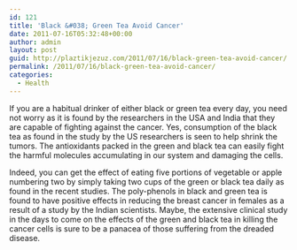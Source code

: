 ```yaml
---
id: 121
title: 'Black &#038; Green Tea Avoid Cancer'
date: 2011-07-16T05:32:48+00:00
author: admin
layout: post
guid: http://plaztikjezuz.com/2011/07/16/black-green-tea-avoid-cancer/
permalink: /2011/07/16/black-green-tea-avoid-cancer/
categories:
  - Health
---
```

If you are a habitual drinker of either black or green tea every day, you need not worry as it is found by the researchers in the USA and India that they are capable of fighting against the cancer. Yes, consumption of the black tea as found in the study by the US researchers is seen to help shrink the tumors. The antioxidants packed in the green and black tea can easily fight the harmful molecules accumulating in our system and damaging the cells.

Indeed, you can get the effect of eating five portions of vegetable or apple numbering two by simply taking two cups of the green or black tea daily as found in the recent studies. The poly-phenols in black and green tea is found to have positive effects in reducing the breast cancer in females as a result of a study by the Indian scientists. Maybe, the extensive clinical study in the days to come on the effects of the green and black tea in killing the cancer cells is sure to be a panacea of those suffering from the dreaded disease.